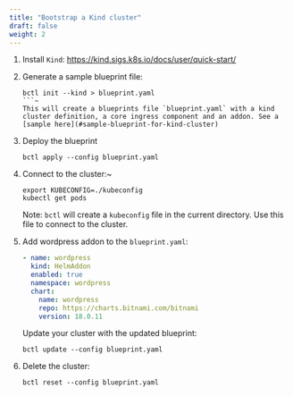 ```yaml
---
title: "Bootstrap a Kind cluster"
draft: false
weight: 2
---
```


1. Install `Kind`: https://kind.sigs.k8s.io/docs/user/quick-start/
2. Generate a sample blueprint file:
   ```shell
   bctl init --kind > blueprint.yaml
   ```~
   This will create a blueprints file `blueprint.yaml` with a kind cluster definition, a core ingress component and an addon. See a [sample here](#sample-blueprint-for-kind-cluster)
3. Deploy the blueprint
   ```shell
   bctl apply --config blueprint.yaml
   ```
4. Connect to the cluster:~
   ```shell
   export KUBECONFIG=./kubeconfig
   kubectl get pods
   ```
   Note: `bctl` will create a `kubeconfig` file in the current directory.
   Use this file to connect to the cluster.
5. Add wordpress addon to the `blueprint.yaml`:
   ```YAML
   - name: wordpress
     kind: HelmAddon
     enabled: true
     namespace: wordpress
     chart:
       name: wordpress
       repo: https://charts.bitnami.com/bitnami
       version: 18.0.11
   ```
   Update your cluster with the updated blueprint:

   ```shell
   bctl update --config blueprint.yaml
   ```
6. Delete the cluster:
   ```shell
   bctl reset --config blueprint.yaml
